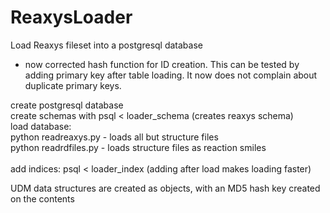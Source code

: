 # ReaxysLoader
Load Reaxys fileset into a postgresql database

* now corrected hash function for ID creation. This can be tested by adding primary key after table loading. It now does not complain about duplicate primary keys.

create postgresql database<br>
create schemas with psql < loader_schema (creates reaxys schema)<br> 
load database:<br>
python readreaxys.py  - loads all but structure files<br>
python readrdfiles.py - loads structure files as reaction smiles<br>
<br>
add indices:  psql < loader_index  (adding after load makes loading faster)

UDM data structures are created as objects, with an MD5 hash key created on the contents<br>

